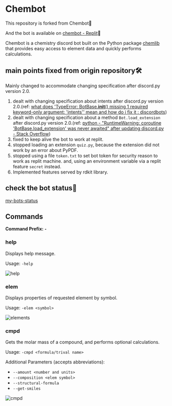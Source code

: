 # Chembot

This repository is forked from Chembot🐙

And the bot is available on [chembot - Replit](https://replit.com/@hachikou136/chembot)💪

Chembot is a chemistry discord bot built on the Python package [chemlib](https://github.com/chemlib/chemlib) that provides easy access to element data and quickly performs calculations.

## main points fixed from origin repository🛠

Mainly changed to accommodate changing specification after discord.py version 2.0.

1. dealt with changing specification about intents after discord.py version 2.0.(ref: [what does 'TypeError: BotBase.__init__() missing 1 required keyword-only argument: 'intents'' mean and how do i fix it : discordbots](https://www.reddit.com/r/discordbots/comments/x6ljgk/what_does_typeerror_botbase_init_missing_1/))
2. dealt with changing specification about a method `Bot.load_extension` after discord.py version 2.0.(ref: [python - "RuntimeWarning: coroutine 'BotBase.load_extension' was never awaited" after updating discord.py - Stack Overflow](https://stackoverflow.com/questions/71504627/runtimewarning-coroutine-botbase-load-extension-was-never-awaited-after-upd))
3. fixed to keep alive the bot to work at replit.
4. stopped loading an extension `quiz.py`, because the extension did not work by an error about PyPDF.
5. stopped using a file `token.txt` to set bot token for security reason to work as replit machine. and, using an environment variable via a replit feature `secret` instead.
6. Implemented features served by rdkit library.

## check the bot status🤖

[my-bots-status](https://stats.uptimerobot.com/ODYmKHNjr6)

## Commands

**Command Prefix: ``-``**

### help

Displays help message.

Usage: ``-help``

![help](https://user-images.githubusercontent.com/58019082/104853716-7f201300-58b7-11eb-9e6e-c697b32e18e0.jpg)

### elem 

Displays properties of requested element by symbol.

Usage: ``-elem <symbol>``

![elements](https://user-images.githubusercontent.com/58019082/104853737-ad9dee00-58b7-11eb-86a0-b734113fcf2f.jpg)

### cmpd

Gets the molar mass of a compound, and performs optional calculations.

Usage: ``-cmpd <formula/trival name>``

Additional Parameters (accepts abbreviations): 
- ``--amount <number and units>``
- ``--composition <elem symbol>``
- ``--structural-formula``
- ``--get-smiles``

![cmpd](https://user-images.githubusercontent.com/58019082/104853774-e5a53100-58b7-11eb-881a-bd04ad914020.jpg)